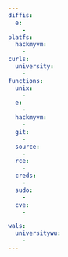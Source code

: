 ```yaml
---
diffis:
  e:
    -
platfs:
  hackmyvm:
    -
curls:
  university:
    -
functions:
  unix:
    -
  e:
    -
  hackmyvm:
    -
  git:
    -
  source:
    -
  rce:
    -
  creds:
    -
  sudo:
    -
  cve:
    -

wals:
  universitywu:
    -
---
```

